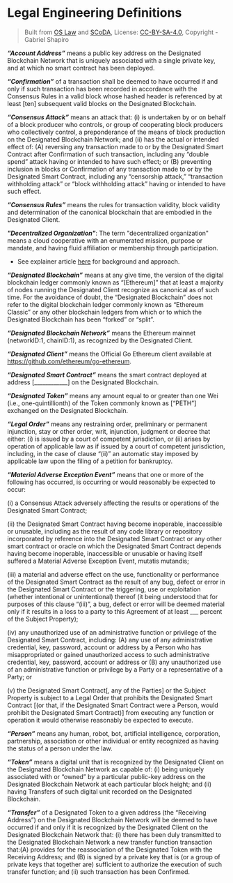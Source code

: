 # Legal Engineering Definitions
> Built from [OS Law](https://github.com/LeXpunK-Army/Open-Source-Law) and [SCoDA](https://github.com/lex-node/SCoDA-Simple-Code-Deference-Agreement-), License: [CC-BY-SA-4.0](https://github.com/lex-node/SCoDA-Simple-Code-Deference-Agreement-/blob/master/LICENSE.md), Copyright - Gabriel Shapiro

***“Account Address”*** means a public key address on the Designated Blockchain Network that is uniquely associated with a single private key, and at which no smart contract has been deployed.

***“Confirmation”*** of a transaction shall be deemed to have occurred if and only if such transaction has been recorded in accordance with the Consensus Rules in a valid block whose hashed header is referenced by at least [ten] subsequent valid blocks on the Designated Blockchain.

***“Consensus Attack”*** means an attack that: (i) is undertaken by or on behalf of a block producer who controls, or group of cooperating block producers who collectively control, a preponderance of the means of block production on the Designated Blockchain Network; and (ii) has the actual or intended effect of: (A) reversing any transaction made to or by the Designated Smart Contract after Confirmation of such transaction, including any “double spend” attack having or intended to have such effect; or (B) preventing inclusion in blocks or Confirmation of any transaction made to or by the Designated Smart Contract, including any “censorship attack,” “transaction withholding attack” or “block withholding attack” having or intended to have such effect.

***“Consensus Rules”*** means the rules for transaction validity, block validity and determination of the canonical blockchain that are embodied in the Designated Client.

***"Decentralized Organization"***: The term "decentralized organization" means a cloud cooperative with an enumerated mission, purpose or mandate, and having fluid affiliation or membership through participation.

* See explainer article [here](https://sh-brennan.medium.com/decentralized-organizations-another-round-of-definitional-questions-existential-crises-2ee6a93f82b5) for background and approach.

***“Designated Blockchain”*** means at any give time, the version of the digital blockchain ledger commonly known as “[Ethereum]” that at least a majority of nodes running the Designated Client recognize as canonical as of such time. For the avoidance of doubt, the “Designated Blockchain” does not refer to the digital blockchain ledger commonly known as “Ethereum Classic” or any other blockchain ledgers from which or to which the Designated Blockchain has been “forked” or “split”.

***“Designated Blockchain Network”*** means the Ethereum mainnet (networkID:1, chainID:1), as recognized by the Designated Client.

***“Designated Client”*** means the Official Go Ethereum client available at https://github.com/ethereum/go-ethereum.

***“Designated Smart Contract”*** means the smart contract deployed at address [____________] on the Designated Blockchain.

***“Designated Token”*** means any amount equal to or greater than one Wei (i.e., one-quintillionth) of the Token commonly known as [“PETH”] exchanged on the Designated Blockchain.

***“Legal Order”*** means any restraining order, preliminary or permanent injunction, stay or other order, writ, injunction, judgment or decree that either: (i) is issued by a court of competent jurisdiction, or (ii) arises by operation of applicable law as if issued by a court of competent jurisdiction, including, in the case of clause “(ii)” an automatic stay imposed by applicable law upon the filing of a petition for bankruptcy.

***“Material Adverse Exception Event”*** means that one or more of the following has occurred, is occurring or would reasonably be expected to occur:

(i) a Consensus Attack adversely affecting the results or operations of the Designated Smart Contract;

(ii) the Designated Smart Contract having become inoperable, inaccessible or unusable, including as the result of any code library or repository incorporated by reference into the Designated Smart Contract or any other smart contract or oracle on which the Designated Smart Contract depends having become inoperable, inaccessible or unusable or having itself suffered a Material Adverse Exception Event, mutatis mutandis;

(iii) a material and adverse effect on the use, functionality or performance of the Designated Smart Contract as the result of any bug, defect or error in the Designated Smart Contract or the triggering, use or exploitation (whether intentional or unintentional) thereof (it being understood that for purposes of this clause “(iii)”, a bug, defect or error will be deemed material only if it results in a loss to a party to this Agreement of at least ___ percent of the Subject Property);

(iv) any unauthorized use of an administrative function or privilege of the Designated Smart Contract, including: (A) any use of any administrative credential, key, password, account or address by a Person who has misappropriated or gained unauthorized access to such administrative credential, key, password, account or address or (B) any unauthorized use of an administrative function or privilege by a Party or a representative of a Party; or

(v) the Designated Smart Contract[, any of the Parties] or the Subject Property is subject to a Legal Order that prohibits the Designated Smart Contract [(or that, if the Designated Smart Contract were a Person, would prohibit the Designated Smart Contract)] from executing any function or operation it would otherwise reasonably be expected to execute.

***“Person”*** means any human, robot, bot, artificial intelligence, corporation, partnership, association or other individual or entity recognized as having the status of a person under the law.

***“Token”*** means a digital unit that is recognized by the Designated Client on the Designated Blockchain Network as capable of: (i) being uniquely associated with or “owned” by a particular public-key address on the Designated Blockchain Network at each particular block height; and (ii) having Transfers of such digital unit recorded on the Designated Blockchain.

***“Transfer”*** of a Designated Token to a given address (the “Receiving Address”) on the Designated Blockchain Network will be deemed to have occurred if and only if it is recognized by the Designated Client on the Designated Blockchain Network that: (i) there has been duly transmitted to the Designated Blockchain Network a new transfer function transaction that:(A) provides for the reassociation of the Designated Token with the Receiving Address; and (B) is signed by a private key that is (or a group of private keys that together are) sufficient to authorize the execution of such transfer function; and (ii) such transaction has been Confirmed.


